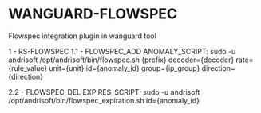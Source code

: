 # WANGUARD-FLOWSPEC
Flowspec integration plugin in wanguard tool

1 - RS-FLOWSPEC
1.1 - FLOWSPEC_ADD
ANOMALY_SCRIPT: sudo -u andrisoft /opt/andrisoft/bin/flowspec.sh {prefix} decoder={decoder} rate={rule_value} unit={unit} id={anomaly_id} group={ip_group} direction={direction}

2.2 - FLOWSPEC_DEL
EXPIRES_SCRIPT: sudo -u andrisoft /opt/andrisoft/bin/flowspec_expiration.sh id={anomaly_id}
